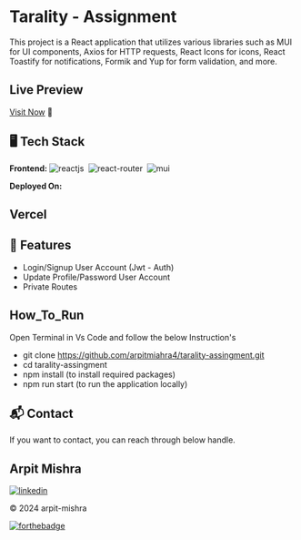 # Tarality - Assignment


This project is a React application that utilizes various libraries such as MUI for UI components, Axios for HTTP requests, React Icons for icons, React Toastify for notifications, Formik and Yup for form validation, and more.

## Live Preview
[Visit Now](https://tarality-assingment-6hqr.vercel.app/) 🚀

## 🖥️ Tech Stack
**Frontend:**
![reactjs](https://img.shields.io/badge/React-20232A?style=for-the-badge&logo=react&logoColor=61DAFB)&nbsp;
![react-router](https://img.shields.io/badge/React_Router-CA4245?style=for-the-badge&logo=react-router&logoColor=white)&nbsp;
![mui](https://img.shields.io/badge/Material--UI-0081CB?style=for-the-badge&logo=material-ui&logoColor=white)&nbsp;



**Deployed On:**

## Vercel


## 🚀 Features
- Login/Signup User Account (Jwt - Auth)
- Update Profile/Password User Account
- Private Routes

## How_To_Run
Open Terminal in Vs Code and follow the below Instruction's
- git clone https://github.com/arpitmiahra4/tarality-assingment.git
- cd tarality-assingment
- npm install (to install required packages)
- npm run start (to run the application locally)

<h2>📬 Contact</h2>

If you want to contact, you can reach through below handle.

## Arpit Mishra
[![linkedin](https://img.shields.io/badge/LinkedIn-0077B5?style=for-the-badge&logo=linkedin&logoColor=white)](https://www.linkedin.com/in/arpit-mishra-662199222/)


© 2024 arpit-mishra


[![forthebadge](https://forthebadge.com/images/badges/built-with-love.svg)](https://forthebadge.com)

